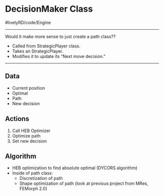 # DecisionMaker Class
#livelyRD/code/Engine

- - - -
Would it make more sense to just create a path class??

* Called from StrategicPlayer class.
* Takes an StrategicPlayer.
* Modifies it to update its “Next move decision.”

- - - -

## Data
* Current position
* Optimal
* Path
* New decision


## Actions  
1. Call HEB Optimizer 
2. Optimize path 
3. Set new decision

## Algorithm 
* HEB optimization to find absolute optimal (DYCORS algorithm)
* Inside of path class:
	* Discretization of path
	* Shape optimization of path (look at previous project from MRes, FEMorph 2.0)